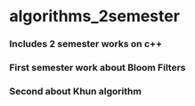 # algorithms_2semester
### Includes 2 semester works on c++
### First semester work about Bloom Filters
### Second about Khun algorithm
